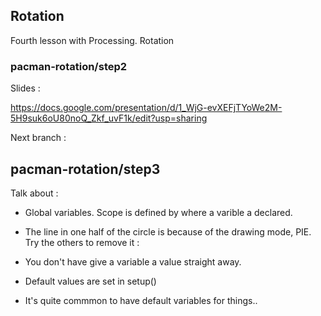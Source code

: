 Rotation
------------------

Fourth lesson with Processing.  Rotation
### pacman-rotation/step2

Slides : 

https://docs.google.com/presentation/d/1_WjG-evXEFjTYoWe2M-5H9suk6oU80noQ_Zkf_uvF1k/edit?usp=sharing
 
Next branch :

pacman-rotation/step3
---

Talk about :

- Global variables.  Scope is defined by where a varible a declared.
- The line in one half of the circle is because of the drawing mode, PIE.  Try the others to remove it :
- You don't have give a variable a value straight away.

- Default values are set in setup()
- It's quite commmon to have default variables for things..

	
